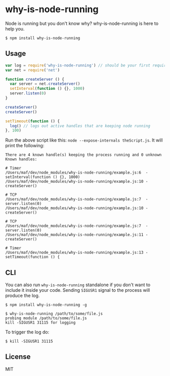 # why-is-node-running

Node is running but you don't know why? why-is-node-running is here to help you.

```
$ npm install why-is-node-running
```

## Usage

``` js
var log = require('why-is-node-running') // should be your first require
var net = require('net')

function createServer () {
  var server = net.createServer()
  setInterval(function () {}, 1000)
  server.listen(0)
}

createServer()
createServer()

setTimeout(function () {
  log() // logs out active handles that are keeping node running
}, 100)
```

Run the above script like this: `node --expose-internals theScript.js`. It will print the following:

```
There are 4 known handle(s) keeping the process running and 0 unknown
Known handles:

# Timer
/Users/maf/dev/node_modules/why-is-node-running/example.js:6  - setInterval(function () {}, 1000)
/Users/maf/dev/node_modules/why-is-node-running/example.js:10 - createServer()

# TCP
/Users/maf/dev/node_modules/why-is-node-running/example.js:7  - server.listen(0)
/Users/maf/dev/node_modules/why-is-node-running/example.js:10 - createServer()

# TCP
/Users/maf/dev/node_modules/why-is-node-running/example.js:7  - server.listen(0)
/Users/maf/dev/node_modules/why-is-node-running/example.js:11 - createServer()

# Timer
/Users/maf/dev/node_modules/why-is-node-running/example.js:13 - setTimeout(function () {
```

## CLI

You can also run `why-is-node-running` standalone if you don't want to include it inside your code. Sending `SIGUSR1` signal to the process will produce the log.

```
$ npm install why-is-node-running -g
```

```
$ why-is-node-running /path/to/some/file.js
probing module /path/to/some/file.js
kill -SIGUSR1 31115 for logging
```

To trigger the log do:

```
$ kill -SIGUSR1 31115
```

## License

MIT
